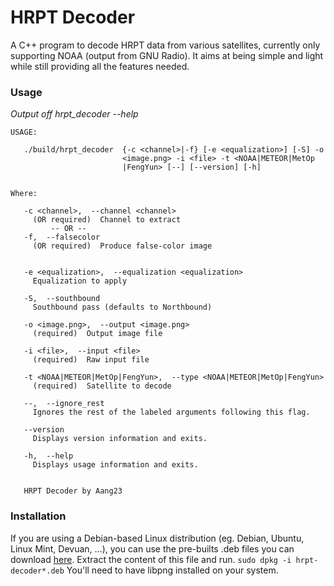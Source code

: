 # HRPT Decoder

A C++ program to decode HRPT data from various satellites, currently only supporting NOAA (output from GNU Radio). It aims at being simple and light while still providing all the features needed.

### Usage
*Output off hrpt_decoder --help*

```
USAGE: 

   ./build/hrpt_decoder  {-c <channel>|-f} [-e <equalization>] [-S] -o
                         <image.png> -i <file> -t <NOAA|METEOR|MetOp
                         |FengYun> [--] [--version] [-h]


Where: 

   -c <channel>,  --channel <channel>
     (OR required)  Channel to extract
         -- OR --
   -f,  --falsecolor
     (OR required)  Produce false-color image


   -e <equalization>,  --equalization <equalization>
     Equalization to apply

   -S,  --southbound
     Southbound pass (defaults to Northbound)

   -o <image.png>,  --output <image.png>
     (required)  Output image file

   -i <file>,  --input <file>
     (required)  Raw input file

   -t <NOAA|METEOR|MetOp|FengYun>,  --type <NOAA|METEOR|MetOp|FengYun>
     (required)  Satellite to decode

   --,  --ignore_rest
     Ignores the rest of the labeled arguments following this flag.

   --version
     Displays version information and exits.

   -h,  --help
     Displays usage information and exits.


   HRPT Decoder by Aang23
```

### Installation

If you are using a Debian-based Linux distribution (eg. Debian, Ubuntu, Linux Mint, Devuan, ...), you can use the pre-builts .deb files you can download [here](https://gitlab.altillimity.com/altillimity/hrpt-decoder/-/jobs/artifacts/master/download?job=build). Extract the content of this file and run.
```sudo dpkg -i hrpt-decoder*.deb```
You'll need to have libpng installed on your system.